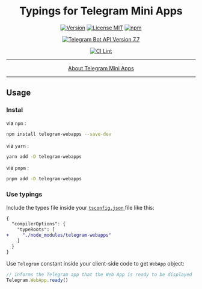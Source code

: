 <h1 align="center">Typings for Telegram Mini Apps</h1>

<p align="center">
<a href="https://npmjs.com/package/telegram-webapps"><img alt="Version" src="https://img.shields.io/npm/v/telegram-webapps"/></a>
<a href="https://npmjs.com/package/telegram-webapps"><img alt="License MIT" src="https://img.shields.io/npm/l/telegram-webapps"/></a>
<a href="https://npmjs.com/package/telegram-webapps"><img alt="npm" src="https://img.shields.io/npm/dt/telegram-webapps"/></a>
</p>
<p align="center">
<a href="https://core.telegram.org/bots/webapps"><img alt="Telegram Bot API Version 7.7" src="https://img.shields.io/badge/Telegram%20Bot%20API-7.7-blue.svg?logo=telegram"/></a>
</p>
<p align="center">
<a href="https://github.com/DavisDmitry/telegram-webapps/actions/workflows/lint.yml"><img alt="CI Lint" src="https://github.com/DavisDmitry/telegram-webapps/actions/workflows/lint.yml/badge.svg"/></a>
</p>

---

<p align="center"><a href="https://core.telegram.org/bots/webapps">About Telegram Mini Apps</a></p>

---

## Usage

### Instal

via `npm` :

```bash
npm install telegram-webapps --save-dev
```

via `yarn` :

```bash
yarn add -D telegram-webapps
```

via `pnpm` :

```bash
pnpm add -D telegram-webapps
```

### Use typings

Include the types file inside your [ `tsconfig.json` ](https://www.typescriptlang.org/docs/handbook/tsconfig-json.html) file like this:

```diff
{
  "compilerOptions": {
    "typeRoots": [
+     "./node_modules/telegram-webapps"
    ]
  }
}
```

Use `Telegram` constant inside your client-side code to get `WebApp` object:

```typescript
// informs the Telegram app that the Web App is ready to be displayed
Telegram.WebApp.ready()
```
